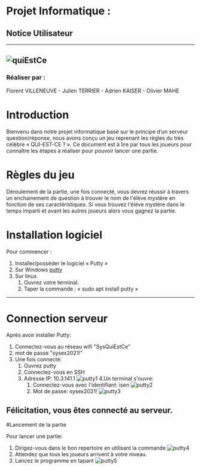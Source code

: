 # Projet Informatique :
## Notice Utilisateur
---
![quiEstCe](./asset/images/notice/quiEstCe.png "quiEstCe")
---
### Réaliser par :
Florent VILLENEUVE - Julien TERRIER - Adrien KAISER - Olivier MAHE

# Introduction

Bienvenu dans notre projet informatique basé sur le principe d’un serveur question/réponse, nous avons conçu un jeu reprenant les règles du très célèbre « QUI-EST-CE ? ». 
Ce document est à lire par tous les joueurs pour connaître les étapes à réaliser pour pouvoir lancer une partie.

# Règles du jeu

Déroulement de la partie, une fois connecté, 
vous devrez réussir à travers un enchainement de question à trouver le nom de l'élève mystère en fonction de ses caractéristiques. 
Si vous trouvez l'élève mystère dans le temps imparti et avant les autres joueurs alors vous gagnez la partie.

# Installation logiciel

Pour commencer :
1. Installer/posséder le logiciel « Putty »
2. Sur Windows [putty](https://www.putty.org/)
3. Sur linux
 	1. Ouvrez votre terminal.
	2. Taper la commande : « sudo apt install putty »
---

# Connection serveur

Après avoir installer Putty:
1. Connectez-vous au réseau wifi "SysQuiEstCe"
2. mot de passe "sysex2021!"
3. Une fois connecté:
	1. Ouvrez putty
	2. Connectez-vous en SSH
	3. Adresse IP:  10.3.141.1 ![putty1](./asset/images/notice/putty1.png "putty1")
	4.Un terminal s'ouvre:
		1. Connectez-vous avec l'identifiant: isen ![putty2](./asset/images/notice/putty2.png "putty2")
		2. Mot de passe: sysex2021!  ![putty3](./asset/images/notice/putty3.png "putty3")

Félicitation, vous êtes connecté au serveur.
---

#Lancement de la partie

Pour lancer une partie:
1. Dirigez-vous dans le bon repertoire en utilisant la commande ![putty4](./asset/images/notice/putty4.png "putty4")
2. Attendez que tous les joueurs arrivent à votre niveau.
3. Lancez le programme en tapant ![putty5](./asset/images/notice/putty5.png "putty5")


